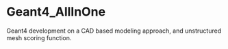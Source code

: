 # Geant4_AllInOne
Geant4 development on a CAD based modeling approach, and unstructured mesh scoring function.

